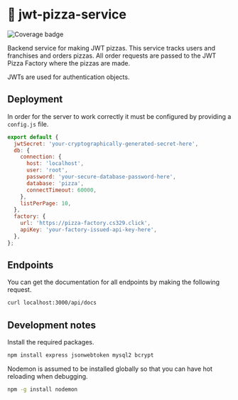 # 🍕 jwt-pizza-service

![Coverage badge](https://pizza-factory.cs329.click/api/badge/jswartz1/jwtpizzaservicecoverage)

Backend service for making JWT pizzas. This service tracks users and franchises and orders pizzas. All order requests are passed to the JWT Pizza Factory where the pizzas are made.

JWTs are used for authentication objects.

## Deployment

In order for the server to work correctly it must be configured by providing a `config.js` file.

```js
export default {
  jwtSecret: 'your-cryptographically-generated-secret-here',
  db: {
    connection: {
      host: 'localhost',
      user: 'root',
      password: 'your-secure-database-password-here',
      database: 'pizza',
      connectTimeout: 60000,
    },
    listPerPage: 10,
  },
  factory: {
    url: 'https://pizza-factory.cs329.click',
    apiKey: 'your-factory-issued-api-key-here',
  },
};
```

## Endpoints

You can get the documentation for all endpoints by making the following request.

```sh
curl localhost:3000/api/docs
```

## Development notes

Install the required packages.

```sh
npm install express jsonwebtoken mysql2 bcrypt
```

Nodemon is assumed to be installed globally so that you can have hot reloading when debugging.

```sh
npm -g install nodemon
```
